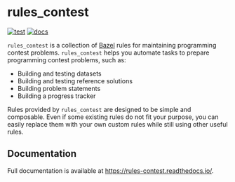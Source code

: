# rules_contest

[![test](https://github.com/nya3jp/rules_contest/workflows/test/badge.svg)][test]
[![docs](https://readthedocs.org/projects/rules-contest/badge/?version=latest&style=flat)][docs]

`rules_contest` is a collection of [Bazel] rules for maintaining programming
contest problems. `rules_contest` helps you automate tasks to prepare
programming contest problems, such as:

- Building and testing datasets
- Building and testing reference solutions
- Building problem statements
- Building a progress tracker

Rules provided by `rules_contest` are designed to be simple and composable.
Even if some existing rules do not fit your purpose, you can easily replace
them with your own custom rules while still using other useful rules.

[test]: https://github.com/nya3jp/rules_contest/actions?query=workflow%3Atest
[docs]: https://rules-contest.readthedocs.io/
[Bazel]: https://bazel.build/

## Documentation

Full documentation is available at https://rules-contest.readthedocs.io/.
